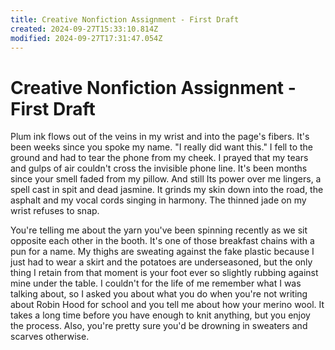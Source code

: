 ```yaml
---
title: Creative Nonfiction Assignment - First Draft
created: 2024-09-27T15:33:10.814Z
modified: 2024-09-27T17:31:47.054Z
---
```


# Creative Nonfiction Assignment - First Draft

Plum ink flows out of the veins in my wrist and into the page's fibers. It's been weeks since you spoke my name. 
"I really did want this."
I fell to the ground and had to tear the phone from my cheek. I prayed that my tears and gulps of air couldn't cross the invisible phone line. It's been months since your smell faded from my pillow. And still
Its power over me lingers, a spell cast in spit and dead jasmine. It grinds my skin down into the road, the asphalt and my vocal cords singing in harmony. The thinned jade on my wrist refuses to snap.

You're telling me about the yarn you've been spinning recently as we sit opposite each other in the booth. It's one of those breakfast chains with a pun for a name. My thighs are sweating against the fake plastic because I just had to wear a skirt and the potatoes are underseasoned, but the only thing I retain from that moment is your foot ever so slightly rubbing against mine under the table. I couldn't for the life of me remember what I was talking about, so I asked you about what you do when you're not writing about Robin Hood for school and you tell me about how your merino wool. It takes a long time before you have enough to knit anything, but you enjoy the process. Also, you're pretty sure you'd be drowning in sweaters and scarves otherwise.

